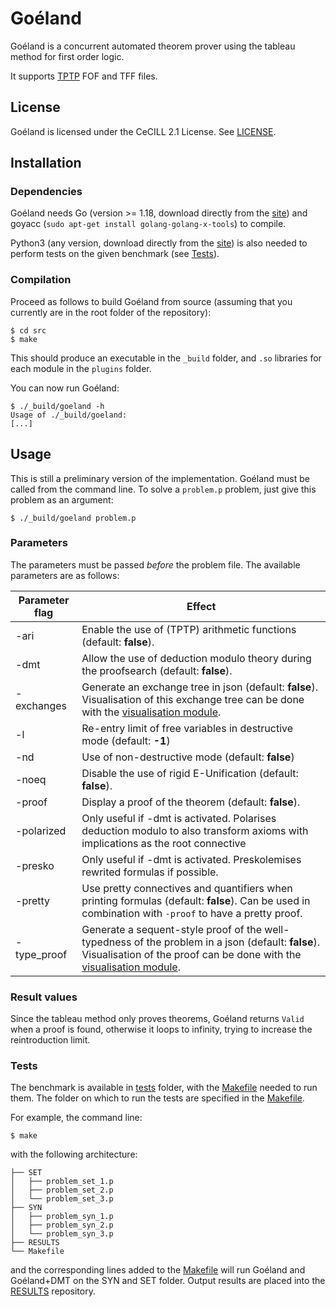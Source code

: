 # Goéland

Goéland is a concurrent automated theorem prover using the tableau method for first order logic.

It supports [TPTP](http://tptp.org/) FOF and TFF files.

## License

Goéland is licensed under the CeCILL 2.1 License. See [LICENSE](LICENSE).

## Installation

### Dependencies

Goéland needs Go (version >= 1.18, download directly from the [site](https://go.dev/)) and goyacc (`sudo apt-get install golang-golang-x-tools`) to compile.

Python3 (any version, download directly from the [site](https://www.python.org/downloads/)) is also needed to perform tests on the given benchmark (see  [Tests](#tests)).

### Compilation

Proceed as follows to build Goéland from source (assuming that you currently are in the root folder of the repository):
```console
$ cd src
$ make
```
This should produce an executable in the `_build` folder, and `.so` libraries for each module in the `plugins` folder.

You can now run Goéland:
```console
$ ./_build/goeland -h
Usage of ./_build/goeland:
[...]
```

## Usage

This is still a preliminary version of the implementation. Goéland must be called from the command line. To solve a `problem.p` problem, just give this problem as an argument:
```console
$ ./_build/goeland problem.p
```

### Parameters

The parameters must be passed *before* the problem file. The available parameters are as follows:

| Parameter flag | Effect |
|--------------------------|-----------|
| -ari | Enable the use of (TPTP) arithmetic functions (default: **false**). |
| -dmt | Allow the use of deduction modulo theory during the proofsearch (default: **false**). |
| -exchanges | Generate an exchange tree in json (default: **false**). Visualisation of this exchange tree can be done with the [visualisation module](visualization/). |
| -l | Re-entry limit of free variables in destructive mode (default: **-1**) |
| -nd | Use of non-destructive mode (default: **false**) |
| -noeq | Disable the use of rigid E-Unification (default: **false**). |
| -proof | Display a proof of the theorem (default: **false**). |
| -polarized | Only useful if -dmt is activated. Polarises deduction modulo to also transform axioms with implications as the root connective |
| -presko | Only useful if -dmt is activated. Preskolemises rewrited formulas if possible. |
| -pretty | Use pretty connectives and quantifiers when printing formulas (default: **false**). Can be used in combination with `-proof` to have a pretty proof. | 
| -type_proof | Generate a sequent-style proof of the well-typedness of the problem in a json (default: **false**). Visualisation of the proof can be done with the [visualisation module](visualization/). |

### Result values

Since the tableau method only proves theorems, Goéland returns `Valid` when a proof is found, otherwise it loops to infinity, trying to increase the reintroduction limit.

### Tests <a id="tests"></a>

The benchmark is available in [tests](tests/) folder, with the [Makefile](tests/Makefile) needed to run them. The folder on which to run the tests are specified in the [Makefile](tests/Makefile).

For example, the command line:
```console
$ make
```
with the following architecture: 
```console
├── SET
│   ├── problem_set_1.p
│   ├── problem_set_2.p
│   └── problem_set_3.p
├── SYN
│   ├── problem_syn_1.p
│   ├── problem_syn_2.p
│   └── problem_syn_3.p
├── RESULTS
└── Makefile
```
and the corresponding lines added to the [Makefile](tests/Makefile) will run Goéland and Goéland+DMT on the SYN and SET folder. Output results are placed into the [RESULTS](tests/RESULTS/) repository. 
